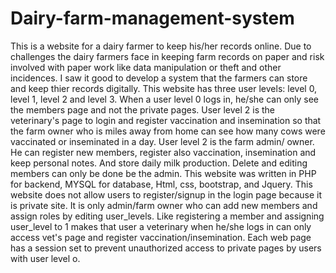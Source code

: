 # Dairy-farm-management-system
This is a website for a dairy farmer to keep his/her records online. Due to challenges the dairy farmers face in keeping farm records on paper and risk involved with paper work like data manipulation or theft and other incidences. I saw it good to develop a system that the farmers can store and keep thier records digitally.
This website has three user levels: level 0, level 1, level 2 and level 3. When a user level 0 logs in, he/she can only see the members page and not the private pages. User level 2 is the veterinary's page to login and register vaccination and insemination so that the farm owner who is miles away from home can see how many cows were vaccinated or inseminated in a day. User level 2 is the farm admin/ owner. He can register new members, register also vaccination, insemination and keep personal notes. And store daily milk production. Delete and editing members can only be done be the admin.
This website was written in PHP for backend, MYSQL for database, Html, css, bootstrap, and Jquery.
This website does not allow users to register/signup in the login page because it is private site. It is only admin/farm owner who can add new members and assign roles by editing user_levels. Like registering a member and assigning user_level to 1 makes that user a veterinary when he/she logs in can only access vet's page and register vaccination/insemination.
Each web page has a session set to prevent unauthorized access to private pages by users with user level o.

